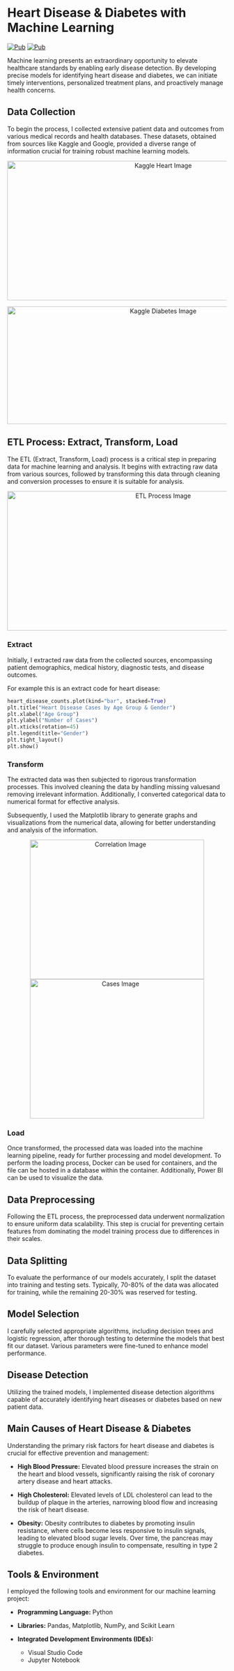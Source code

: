 # Heart Disease & Diabetes with Machine Learning
[![Pub](https://img.shields.io/badge/-Jupyter-F37626?style=plastic&logo=jupyter&logoColor=white)](https://pub.dev/packages/dart_code_linter)
[![Pub](https://img.shields.io/badge/Python-3670A0?style=plastic&logo=python&logoColor=ffdd54)](https://pub.dev/packages/dart_code_linter)

Machine learning presents an extraordinary opportunity to elevate healthcare standards by enabling early disease detection. By developing precise models for identifying heart disease and diabetes, we can initiate timely interventions, personalized treatment plans, and proactively manage health concerns.

## Data Collection

To begin the process, I collected extensive patient data and outcomes from various medical records and health databases. These datasets, obtained from sources like Kaggle and Google, provided a diverse range of information crucial for training robust machine learning models.

<p align="center">
  <img src="images/Kaggle Heart.png" alt="Kaggle Heart Image" width="700" height="320">
</p>

<p align="center">
  <img src="images/Kaggle Diabetes.png" alt="Kaggle Diabetes Image" width="700" height="270">
</p>

## ETL Process: Extract, Transform, Load

The ETL (Extract, Transform, Load) process is a critical step in preparing data for machine learning and analysis. It begins with extracting raw data from various sources, followed by transforming this data through cleaning and conversion processes to ensure it is suitable for analysis. 

<p class="imagenes" align="center">
  <img src="images/ETL.jpg" alt="ETL Process Image" width="700" height="320">
</p>

### Extract
Initially, I extracted raw data from the collected sources, encompassing patient demographics, medical history, diagnostic tests, and disease outcomes. 

For example this is an extract code for heart disease:
```python
heart_disease_counts.plot(kind="bar", stacked=True)
plt.title("Heart Disease Cases by Age Group & Gender")
plt.xlabel("Age Group")
plt.ylabel("Number of Cases")
plt.xticks(rotation=45)
plt.legend(title="Gender")
plt.tight_layout()
plt.show()
```
### Transform
The extracted data was then subjected to rigorous transformation processes. This involved cleaning the data by handling missing values ​​and removing irrelevant information. Additionally, I converted categorical data to numerical format for effective analysis. 

Subsequently, I used the Matplotlib library to generate graphs and visualizations from the numerical data, allowing for better understanding and analysis of the information.


<p align="center">
  <img src="images/Correlation.png" alt="Correlation Image" width="400" height="320">
  <img src="images/Cases.png" alt="Cases Image" width="400" height="320">
</p>


### Load
Once transformed, the processed data was loaded into the machine learning pipeline, ready for further processing and model development. To perform the loading process, Docker can be used for containers, and the file can be hosted in a database within the container. Additionally, Power BI can be used to visualize the data.


## Data Preprocessing

Following the ETL process, the preprocessed data underwent normalization to ensure uniform data scalability. This step is crucial for preventing certain features from dominating the model training process due to differences in their scales.

## Data Splitting

To evaluate the performance of our models accurately, I split the dataset into training and testing sets. Typically, 70-80% of the data was allocated for training, while the remaining 20-30% was reserved for testing.

## Model Selection

I carefully selected appropriate algorithms, including decision trees and logistic regression, after thorough testing to determine the models that best fit our dataset. Various parameters were fine-tuned to enhance model performance.

## Disease Detection

Utilizing the trained models, I implemented disease detection algorithms capable of accurately identifying heart diseases or diabetes based on new patient data.

## Main Causes of Heart Disease & Diabetes

Understanding the primary risk factors for heart disease and diabetes is crucial for effective prevention and management:

- **High Blood Pressure:** Elevated blood pressure increases the strain on the heart and blood vessels, significantly raising the risk of coronary artery disease and heart attacks.
  
- **High Cholesterol:** Elevated levels of LDL cholesterol can lead to the buildup of plaque in the arteries, narrowing blood flow and increasing the risk of heart disease.
  
- **Obesity:** Obesity contributes to diabetes by promoting insulin resistance, where cells become less responsive to insulin signals, leading to elevated blood sugar levels. Over time, the pancreas may struggle to produce enough insulin to compensate, resulting in type 2 diabetes.

## Tools & Environment

I employed the following tools and environment for our machine learning project:

- **Programming Language:** Python
  
- **Libraries:** Pandas, Matplotlib, NumPy, and Scikit Learn

- **Integrated Development Environments (IDEs):**
  - Visual Studio Code
  - Jupyter Notebook
